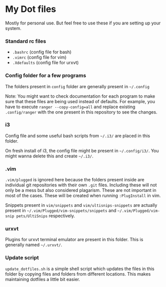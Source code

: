 # My Dot files

Mostly for personal use. But feel free to use these if you are setting up
your system.

### Standard rc files

- `.bashrc` (config file for bash)
- `.vimrc` (config file for vim)
- `.Xdefaults` (config file for urxvt)

### Config folder for a few programs

The folders present in `config` folder are generally present in `~/.config`

Note: You might want to check documentation for each program to make sure
that these files are being used instead of defaults. For example, you have to 
execute `ranger --copy-config=all` and replace existing `.config/ranger` with
the one present in this repository to see the changes.

### i3

Config file and some useful bash scripts from `~/.i3/` are placed in this folder.

On fresh install of i3, the config file might be present in `~/.config/i3/`. You 
might wanna delete this and create `~/.i3/`.

### .vim

`.vim/plugged` is ignored here because the folders present inside
are individual git repositories with their own `.git` files. Including these will
not only be a mess but also considered plagarism. These are not important in most
of the cases. These will be created when running `:PlugInstall` in vim.

Snippets present in `vim/snippets` and `vim/ultisnips-snippets` are actually
present in `~/.vim/Plugged/vim-snippets/snippets` and `~/.vim/Plugged/vim-snip
pets/UltiSnips` respectively.

### urxvt

Plugins for urxvt terminal emulator are present in this folder. This is generally
named `~/.urxvt/`.

### Update script

`update_dotfiles.sh` is a simple shell script which updates the files in 
this folder by copying files and folders from different locations. This makes 
maintaining dotfiles a little bit easier.

